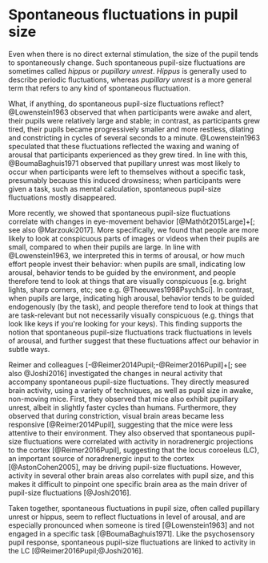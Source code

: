 # Spontaneous fluctuations in pupil size

Even when there is no direct external stimulation, the size of the pupil tends to spontaneously change. Such spontaneous pupil-size fluctuations are sometimes called *hippus* or *pupillary unrest*. *Hippus* is generally used to describe periodic fluctuations, whereas *pupillary unrest* is a more general term that refers to any kind of spontaneous fluctuation.

What, if anything, do spontaneous pupil-size fluctuations reflect? @Lowenstein1963 observed that when participants were awake and alert, their pupils were relatively large and stable; in contrast, as participants grew tired, their pupils became progressively smaller and more restless, dilating and constricting in cycles of several seconds to a minute. @Lowenstein1963 speculated that these fluctuations reflected the waxing and waning of arousal that participants experienced as they grew tired. In line with this, @BoumaBaghuis1971 observed that pupillary unrest was most likely to occur when participants were left to themselves without a specific task, presumably because this induced drowsiness; when participants were given a task, such as mental calculation, spontaneous pupil-size fluctuations mostly disappeared.

More recently, we showed that spontaneous pupil-size fluctuations correlate with changes in eye-movement behavior [@Mathôt2015Large]+[; see also @Marzouki2017]. More specifically, we found that people are more likely to look at conspicuous parts of images or videos when their pupils are small, compared to when their pupils are large. In line with @Lowenstein1963, we interpreted this in terms of arousal, or how much effort people invest their behavior: when pupils are small, indicating low arousal, behavior tends to be guided by the environment, and people therefore tend to look at things that are visually conspicuous [e.g. bright lights, sharp corners, etc; see e.g. @Theeuwes1998PsychSci]. In contrast, when pupils are large, indicating high arousal, behavior tends to be guided endogenously (by the task), and people therefore tend to look at things that are task-relevant but not necessarily visually conspicuous (e.g. things that look like keys if you're looking for your keys). This finding supports the notion that spontaneous pupil-size fluctuations track fluctuations in levels of arousal, and further suggest that these fluctuations affect our behavior in subtle ways.

Reimer and colleagues [-@Reimer2014Pupil;-@Reimer2016Pupil]+[; see also @Joshi2016] investigated the changes in neural activity that accompany spontaneous pupil-size fluctuations. They directly measured brain activity, using a variety of techniques, as well as pupil size in awake, non-moving mice. First, they observed that mice also exhibit pupillary unrest, albeit in slightly faster cycles than humans. Furthermore, they observed that during constriction, visual brain areas became less responsive [@Reimer2014Pupil], suggesting that the mice were less attentive to their environment. They also observed that spontaneous pupil-size fluctuations were correlated with activity in noradrenergic projections to the cortex [@Reimer2016Pupil], suggesting that the locus coroeleus (LC), an important source of noradrenergic input to the cortex [@AstonCohen2005], may be driving pupil-size fluctuations. However, activity in several other brain areas also correlates with pupil size, and this makes it difficult to pinpoint one specific brain area as the main driver of pupil-size fluctuations [@Joshi2016].

Taken together, spontaneous fluctuations in pupil size, often called pupillary unrest or hippus, seem to reflect fluctuations in level of arousal, and are especially pronounced when someone is tired [@Lowenstein1963] and not engaged in a specific task [@BoumaBaghuis1971]. Like the psychosensory pupil response, spontaneous pupil-size fluctuations are linked to activity in the LC [@Reimer2016Pupil;@Joshi2016].
